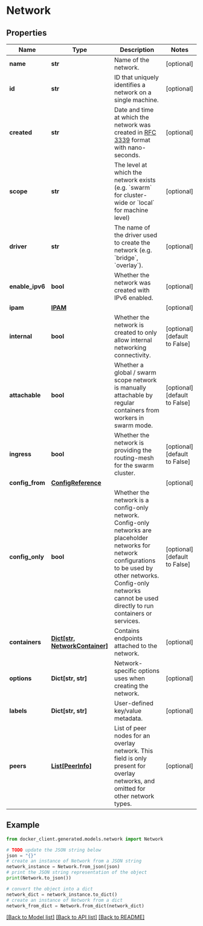 # Network


## Properties

Name | Type | Description | Notes
------------ | ------------- | ------------- | -------------
**name** | **str** | Name of the network.  | [optional] 
**id** | **str** | ID that uniquely identifies a network on a single machine.  | [optional] 
**created** | **str** | Date and time at which the network was created in [RFC 3339](https://www.ietf.org/rfc/rfc3339.txt) format with nano-seconds.  | [optional] 
**scope** | **str** | The level at which the network exists (e.g. &#x60;swarm&#x60; for cluster-wide or &#x60;local&#x60; for machine level)  | [optional] 
**driver** | **str** | The name of the driver used to create the network (e.g. &#x60;bridge&#x60;, &#x60;overlay&#x60;).  | [optional] 
**enable_ipv6** | **bool** | Whether the network was created with IPv6 enabled.  | [optional] 
**ipam** | [**IPAM**](IPAM.md) |  | [optional] 
**internal** | **bool** | Whether the network is created to only allow internal networking connectivity.  | [optional] [default to False]
**attachable** | **bool** | Whether a global / swarm scope network is manually attachable by regular containers from workers in swarm mode.  | [optional] [default to False]
**ingress** | **bool** | Whether the network is providing the routing-mesh for the swarm cluster.  | [optional] [default to False]
**config_from** | [**ConfigReference**](ConfigReference.md) |  | [optional] 
**config_only** | **bool** | Whether the network is a config-only network. Config-only networks are placeholder networks for network configurations to be used by other networks. Config-only networks cannot be used directly to run containers or services.  | [optional] [default to False]
**containers** | [**Dict[str, NetworkContainer]**](NetworkContainer.md) | Contains endpoints attached to the network.  | [optional] 
**options** | **Dict[str, str]** | Network-specific options uses when creating the network.  | [optional] 
**labels** | **Dict[str, str]** | User-defined key/value metadata. | [optional] 
**peers** | [**List[PeerInfo]**](PeerInfo.md) | List of peer nodes for an overlay network. This field is only present for overlay networks, and omitted for other network types.  | [optional] 

## Example

```python
from docker_client.generated.models.network import Network

# TODO update the JSON string below
json = "{}"
# create an instance of Network from a JSON string
network_instance = Network.from_json(json)
# print the JSON string representation of the object
print(Network.to_json())

# convert the object into a dict
network_dict = network_instance.to_dict()
# create an instance of Network from a dict
network_from_dict = Network.from_dict(network_dict)
```
[[Back to Model list]](../README.md#documentation-for-models) [[Back to API list]](../README.md#documentation-for-api-endpoints) [[Back to README]](../README.md)


